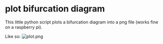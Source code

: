 # plot bifurcation diagram 

This little python script plots a bifurcation diagram into a png file
(works fine on a raspberry pi).

Like so:
![plot.png](https://github.com/void4main/bifurcation/blob/master/plot.png)
